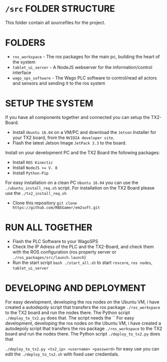 # `/src` FOLDER STRUCTURE


This folder contain all sourcefiles for the project.

# FOLDERS
* `ros_workspace` - The ros packages for the main pc, building the heart of the system
* `tablet_ui_server` - A NodeJS webserver for the information/control interface
* `wago_sps_software` - The Wago PLC software to control/read all actors and sensors and sending it to the ros system



# SETUP THE SYSTEM
If you have all components together and connected you can setup the TX2-Board.
* Install `Ubuntu 16.04` on a VM/PC and download the `Jetson` Installer for your TX2 board, from the `NVIDIA developer site`.
* Flash the latest Jetson Image `JetPack 3.3` to the board.

Install on your development PC and the TX2 Board the following packages:

* Install `ROS Kinectic`
* Install `NodeJS >= V. 8`
* Install `Python-Pip`


For easy installation on a clean PC `Ubuntu 16.04` you can use the `./ubuntu_install_req.sh` script.
For installation on the TX2 Board please use the `./tx2_install_req.sh`

* Clone this repository `git clone https://github.com/RBEGamer/em2soft.git`




# RUN ALL TOGETHER

* Flash the PLC Software to your WagoSPS
* Check the IP Adress of the PLC and the TX2-Board, and check them with the ROS configuration (ros property server or `./ros_packages/src/launch.launch`)
* Run the start script `bash ./start_all.sh` to start `roscore`, `ros nodes`, `tablet_ui_server`



# DEVELOPING AND DEPLOYMENT
For easy development, developing the ros nodes on the Ubuntu VM, i have created a autodepoly script that transfers the ros package `./ros_workspace` to the TX2 board and run the nodes there. The Python script `./deploy_to_tx2.py` does that.
The script needs the ``
For easy development, developing the ros nodes on the Ubuntu VM, i have created a autodepoly script that transfers the ros package `./ros_workspace` to the TX2 board and run the nodes there. The Python script `./deploy_to_tx2.py` does that


`./deploy_to_tx2.py <tx2_ip> <username> <password>` for easy use you can edit the `./deploy_to_tx2.sh` with fixed user credentials.
